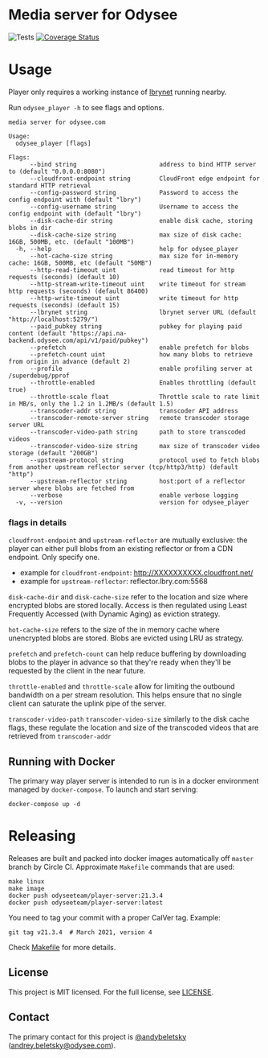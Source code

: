 # Media server for Odysee

![Tests](https://github.com/OdyseeTeam/player-server/actions/workflows/pipeline.yml/badge.svg) [![Coverage Status](https://coveralls.io/repos/github/OdyseeTeam/player-server/badge.svg?branch=master)](https://coveralls.io/github/OdyseeTeam/player-server?branch=master)


# Usage

Player only requires a working instance of [lbrynet](https://github.com/lbryio/lbry) running nearby.

Run `odysee_player -h` to see flags and options.
```
media server for odysee.com

Usage:
  odysee_player [flags]

Flags:
      --bind string                       address to bind HTTP server to (default "0.0.0.0:8080")
      --cloudfront-endpoint string        CloudFront edge endpoint for standard HTTP retrieval
      --config-password string            Password to access the config endpoint with (default "lbry")
      --config-username string            Username to access the config endpoint with (default "lbry")
      --disk-cache-dir string             enable disk cache, storing blobs in dir
      --disk-cache-size string            max size of disk cache: 16GB, 500MB, etc. (default "100MB")
  -h, --help                              help for odysee_player
      --hot-cache-size string             max size for in-memory cache: 16GB, 500MB, etc (default "50MB")
      --http-read-timeout uint            read timeout for http requests (seconds) (default 10)
      --http-stream-write-timeout uint    write timeout for stream http requests (seconds) (default 86400)
      --http-write-timeout uint           write timeout for http requests (seconds) (default 15)
      --lbrynet string                    lbrynet server URL (default "http://localhost:5279/")
      --paid_pubkey string                pubkey for playing paid content (default "https://api.na-backend.odysee.com/api/v1/paid/pubkey")
      --prefetch                          enable prefetch for blobs
      --prefetch-count uint               how many blobs to retrieve from origin in advance (default 2)
      --profile                           enable profiling server at /superdebug/pprof
      --throttle-enabled                  Enables throttling (default true)
      --throttle-scale float              Throttle scale to rate limit in MB/s, only the 1.2 in 1.2MB/s (default 1.5)
      --transcoder-addr string            transcoder API address
      --transcoder-remote-server string   remote transcoder storage server URL
      --transcoder-video-path string      path to store transcoded videos
      --transcoder-video-size string      max size of transcoder video storage (default "200GB")
      --upstream-protocol string          protocol used to fetch blobs from another upstream reflector server (tcp/http3/http) (default "http")
      --upstream-reflector string         host:port of a reflector server where blobs are fetched from
      --verbose                           enable verbose logging
  -v, --version                           version for odysee_player
```

### flags in details

`cloudfront-endpoint` and `upstream-reflector` are mutually exclusive: the player can either pull blobs from an existing reflector or from a CDN endpoint. Only specify one.

- example for `cloudfront-endpoint`: http://XXXXXXXXXX.cloudfront.net/
- example for `upstream-reflector`: reflector.lbry.com:5568

`disk-cache-dir` and `disk-cache-size` refer to the location and size where encrypted blobs are stored locally. Access is then regulated using Least Frequently Accessed (with Dynamic Aging) as eviction strategy.

`hot-cache-size` refers to the size of the in memory cache where unencrypted blobs are stored. Blobs are evicted using LRU as strategy.

`prefetch` and `prefetch-count` can help reduce buffering by downloading blobs to the player in advance so that they're ready when they'll be requested by the client in the near future.

`throttle-enabled` and `throttle-scale` allow for limiting the outbound bandwidth on a per stream resolution. This helps ensure that no single client can saturate the uplink pipe of the server.

`transcoder-video-path` `transcoder-video-size` similarly to the disk cache flags, these regulate the location and size of the transcoded videos that are retrieved from `transcoder-addr`

## Running with Docker

The primary way player server is intended to run is in a docker environment managed by `docker-compose`. To launch and start serving:

```
docker-compose up -d
```

# Releasing

Releases are built and packed into docker images automatically off `master` branch by Circle CI. Approximate `Makefile` commands that are used:

```
make linux
make image
docker push odyseeteam/player-server:21.3.4
docker push odyseeteam/player-server:latest
```

You need to tag your commit with a proper CalVer tag. Example:

```
git tag v21.3.4  # March 2021, version 4
```

Check [Makefile](./Makefile) for more details.

## License

This project is MIT licensed. For the full license, see [LICENSE](LICENSE).

## Contact

The primary contact for this project is [@andybeletsky](https://github.com/andybeletsky) (andrey.beletsky@odysee.com).
